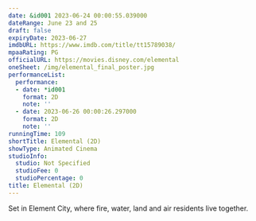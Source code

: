 ```yaml
---
date: &id001 2023-06-24 00:00:55.039000
dateRange: June 23 and 25
draft: false
expiryDate: 2023-06-27
imdbURL: https://www.imdb.com/title/tt15789038/
mpaaRating: PG
officialURL: https://movies.disney.com/elemental
oneSheet: /img/elemental_final_poster.jpg
performanceList:
  performance:
  - date: *id001
    format: 2D
    note: ''
  - date: 2023-06-26 00:00:26.297000
    format: 2D
    note: ''
runningTime: 109
shortTitle: Elemental (2D)
showType: Animated Cinema
studioInfo:
  studio: Not Specified
  studioFee: 0
  studioPercentage: 0
title: Elemental (2D)
---
```


Set in Element City, where fire, water, land and air residents live together.